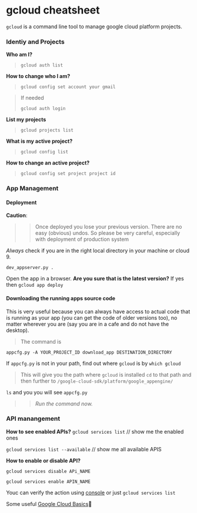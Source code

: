 # gcloud cheatsheet



`gcloud` is a command line tool to manage google cloud platform projects. 

### Identiy and Projects

**Who am I?**
>`gcloud auth list`

**How to change who I am?**

>`gcloud config set account your gmail`

> If needed 
>
>`gcloud auth login`

**List my projects**
>`gcloud projects list`

**What is my active project?**
>`gcloud config list`

**How to change an active project?**

>`gcloud config set project project id`

### App Management

#### Deployment
**Caution**: 
>> Once deployed you lose your previous version. There are no easy (obvious) undos. So please be very
>> careful, especially with deployment of production system

_Always_ check if you are in the right local directory in your machine or cloud 9.

`dev_appserver.py .`
	 
Open the app in a browser.
	 **Are you sure that is the latest version?** 
	 If yes then `gcloud app deploy`

#### Downloading the running apps source code 
This is very useful because you can always have access to actual code that is running as your app (you can get the code of older versions too), no matter wherever you are (say you are in a cafe and do not have the desktop). 
 
>The command is 

`appcfg.py -A YOUR_PROJECT_ID download_app DESTINATION_DIRECTORY`

If `appcfg.py` is not in your path, find out where `gcloud` is by `which gcloud`

> This will give you the path where `gcloud` is installed
`cd` to that path and then further to `/google-cloud-sdk/platform/google_appengine/`

`ls` and you you will see `appcfg.py`

>>_Run the command now._

### API manangement

**How to see enabled APIs?**
`gcloud services list` // show me the enabled ones

`gcloud services list --available` // show me all available APIS

**How to enable or disable API?**

`gcloud services disable APi_NAME`

`gcloud services enable APIN_NAME`

Youc can verify the action using  [console](https://console.cloud.google.com/apis/dashboard)
or just  `gcloud services list` 

Some useful [Google Cloud Basics](google_basics)


